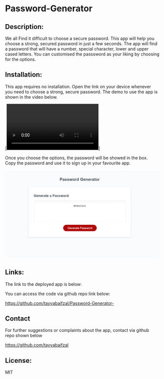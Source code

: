 # Password-Generator

## Description:
We all Find it difficult to choose a secure password. This app will help you choose a strong, secured password in just a few seconds. The app will find a password that will have a number, special character, lower and upper cased letters. You can customised the passsword as your liking by choosing for the options. 

## Installation:
This app requires no installation. Open the link on your device whenever you need to choose a strong, secure password. The demo to use the app is shown in the video below.

[![Watch the video](/assets/images/demo.mp4)]


Once you choose the options, the password will be showed in the box. Copy the password and use it to sign up in your favourite app. 

![Alt text](/assets/images/demo1.png)


## Links:
The link to the deployed app is below:

<!-- //////////////////// -->


You can access the code via github repo link below:

https://github.com/tayyabaifzal/Password-Generator-

## Contact
For further suggestions or complaints about the app, contact via github repo shown below

https://github.com/tayyabaifzal


## License:
MIT